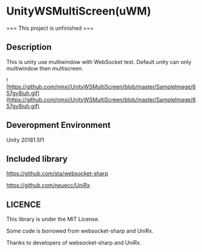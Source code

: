 # UnityWSMultiScreen(uWM)

=== This project is unfinished ===

## Description
This is unity use multiwindow with WebSocket test.
Default unity can only multiwindow then multiscreen.

![https://github.com/nmxi/UnityWSMultiScreen/blob/master/SampleImage/657gy8iuh.gif](https://github.com/nmxi/UnityWSMultiScreen/blob/master/SampleImage/657gy8iuh.gif)

## Deveropment Environment
Unity 20181.5f1

## Included library
https://github.com/sta/websocket-sharp

https://github.com/neuecc/UniRx

## LICENCE
This library is under the MIT License.

Some code is borrowed from websocket-sharp and UniRx.

Thanks to developers of websocket-sharp and UniRx.
